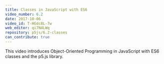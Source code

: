 ```yaml
---
title: Classes in JavaScript with ES6
video_number: 6.2
date: 2017-10-06
video_id: T-HGdc8L-7w
web_editor: qi7N4LWq
repository: p5js/6.2-classes
can_contribute: true
---
```


This video introduces Object-Oriented Programming in JavaScript with ES6 classes and the p5.js library.